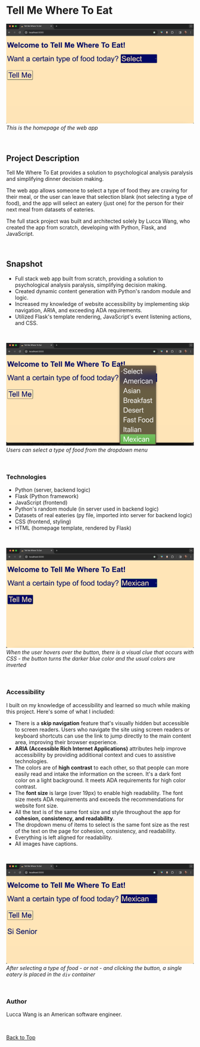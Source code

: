 <a name="top"></a>

# Tell Me Where To Eat

![Image of homepage: This is the homepage of the web app.](/static/images/readme_markdown/home.png)
*This is the homepage of the web app*

<br>

## Project Description 
Tell Me Where To Eat provides a solution to psychological analysis paralysis and simplifying dinner decision making. 

The web app allows someone to select a type of food they are craving for their meal, or the user can leave that selection blank (not selecting a type of food), and the app will select an eatery (just one) for the person for their next meal from datasets of eateries. 

The full stack project was built and architected solely by Lucca Wang, who created the app from scratch, developing with Python, Flask, and JavaScript.

<br>

## Snapshot

* Full stack web app built from scratch, providing a solution to psychological analysis paralysis, simplifying decision making.
* Created dynamic content generation with Python's random module and logic. 
* Increased my knowledge of website accessibility by implementing skip navigation, ARIA, and exceeding ADA requirements.
* Utilized Flask's template rendering, JavaScript's event listening actions, and CSS.

<br>

![Image of homepage: Users can select a type of food from the dropdown menu.](/static/images/readme_markdown/dropdown.png)
*Users can select a type of food from the dropdown menu*

<br>

### Technologies  
* Python (server, backend logic)
* Flask (Python framework)
* JavaScript (frontend)
* Python's random module (in server used in backend logic) 
* Datasets of real eateries (py file, imported into server for backend logic)
* CSS (frontend, styling)
* HTML (homepage template, rendered by Flask)

<br>

![Image of Homepage: When the user hovers over the button, there is a visual clue that occurs with CSS.](/static/images/readme_markdown/button_hover.png)
*When the user hovers over the button, there is a visual clue that occurs with CSS - the button turns the darker blue color and the usual colors are inverted*

<br>

### Accessibility
I built on my knowledge of accessibility and learned so much while making this project. Here's some of what I included: 

* There is a __skip navigation__ feature that's visually hidden but accessible to screen readers. Users who navigate the site using screen readers or keyboard shortcuts can use the link to jump directly to the main content area, improving their browser experience. 
* __ARIA (Accessible Rich Internet Applications)__ attributes help improve accessibility by providing additional context and cues to assistive technologies.
* The colors are of __high contrast__ to each other, so that people can more easily read and intake the information on the screen. It's a dark font color on a light background. It meets ADA requirements for high color contrast. 
* The __font size__ is large (over 19px) to enable high readability. The font size meets ADA requirements and exceeds the recommendations for website font size.
* All the text is of the same font size and style throughout the app for __cohesion, consistency, and readability__. 
* The dropdown menu of items to select is the same font size as the rest of the text on the page for cohesion, consistency, and readability. 
* Everything is left aligned for readability.
* All images have captions.

<br>

![Image of homepage: After selecting a type and clicking the button, a single eatery is placed in the div placeholder.](/static/images/readme_markdown/result.png)
*After selecting a type of food - or not - and clicking the button, a single eatery is placed in the `div` container*

<br>

### Author  
Lucca Wang is an American software engineer.

<br>

[Back to Top](#top)
